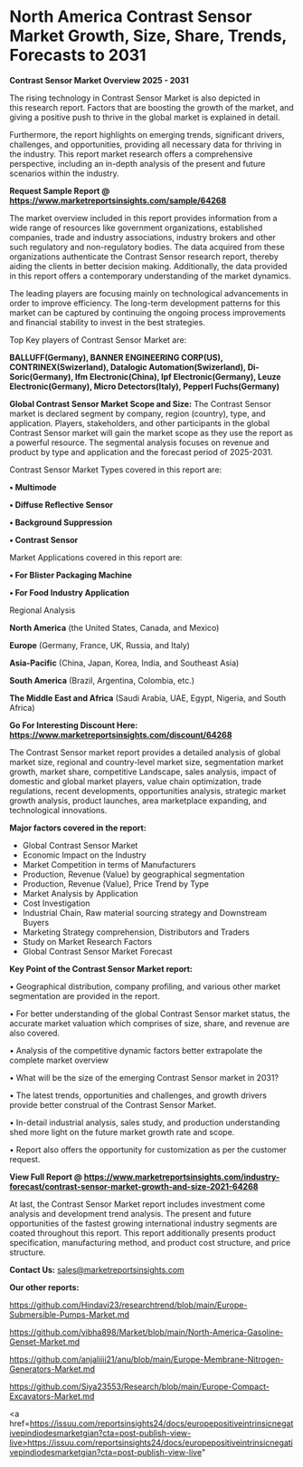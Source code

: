 # North America Contrast Sensor Market Growth, Size, Share, Trends, Forecasts to 2031

<Strong> Contrast Sensor Market Overview 2025 - 2031</strong>

The rising technology in Contrast Sensor Market is also depicted in this research report. Factors that are boosting the growth of the market, and giving a positive push to thrive in the global market is explained in detail.

Furthermore, the report highlights on emerging trends, significant drivers, challenges, and opportunities, providing all necessary data for thriving in the industry. This report market research offers a comprehensive perspective, including an in-depth analysis of the present and future scenarios within the industry.

<strong>Request Sample Report @ <a href=https://www.marketreportsinsights.com/sample/64268>https://www.marketreportsinsights.com/sample/64268</a></strong>

The market overview included in this report provides information from a wide range of resources like government organizations, established companies, trade and industry associations, industry brokers and other such regulatory and non-regulatory bodies. The data acquired from these organizations authenticate the Contrast Sensor research report, thereby aiding the clients in better decision making. Additionally, the data provided in this report offers a contemporary understanding of the market dynamics.

The leading players are focusing mainly on technological advancements in order to improve efficiency. The long-term development patterns for this market can be captured by continuing the ongoing process improvements and financial stability to invest in the best strategies.

Top Key players of Contrast Sensor Market are:

<strong>BALLUFF(Germany), BANNER ENGINEERING CORP(US), CONTRINEX(Swizerland), Datalogic Automation(Swizerland), Di-Soric(Germany), Ifm Electronic(China), Ipf Electronic(Germany), Leuze Electronic(Germany), Micro Detectors(Italy), Pepperl Fuchs(Germany)</strong>

<strong><b>Global Contrast Sensor Market Scope and Size:</b></strong>
The Contrast Sensor market is declared segment by company, region (country), type, and application. Players, stakeholders, and other participants in the global Contrast Sensor market will gain the market scope as they use the report as a powerful resource. The segmental analysis focuses on revenue and product by type and application and the forecast period of 2025-2031.

Contrast Sensor Market Types covered in this report are:

<strong>• Multimode

• Diffuse Reflective Sensor

• Background Suppression

• Contrast Sensor</strong>

Market Applications covered in this report are:

<strong>• For Blister Packaging Machine

• For Food Industry Application</strong> 

Regional Analysis

<strong>North America</strong> (the United States, Canada, and Mexico)

<strong>Europe</strong> (Germany, France, UK, Russia, and Italy)

<strong>Asia-Pacific</strong> (China, Japan, Korea, India, and Southeast Asia)

<strong>South America</strong> (Brazil, Argentina, Colombia, etc.)

<strong>The Middle East and Africa</strong> (Saudi Arabia, UAE, Egypt, Nigeria, and South Africa)

<strong>Go For Interesting Discount Here: <a href=https://www.marketreportsinsights.com/discount/64268>https://www.marketreportsinsights.com/discount/64268</a></strong>

The Contrast Sensor market report provides a detailed analysis of global market size, regional and country-level market size, segmentation market growth, market share, competitive Landscape, sales analysis, impact of domestic and global market players, value chain optimization, trade regulations, recent developments, opportunities analysis, strategic market growth analysis, product launches, area marketplace expanding, and technological innovations.

<strong><b>Major factors covered in the report:</b></strong>
<ul>
  <li>Global Contrast Sensor Market </li>
  <li>Economic Impact on the Industry</li>
  <li>Market Competition in terms of Manufacturers</li>
  <li>Production, Revenue (Value) by geographical segmentation</li>
  <li>Production, Revenue (Value), Price Trend by Type</li>
  <li>Market Analysis by Application</li>
  <li>Cost Investigation</li>
  <li>Industrial Chain, Raw material sourcing strategy and Downstream Buyers</li>
  <li>Marketing Strategy comprehension, Distributors and Traders</li>
  <li>Study on Market Research Factors</li>
  <li>Global Contrast Sensor Market Forecast</li>
</ul>

<strong><b>Key Point of the Contrast Sensor Market report:</b></strong>

• Geographical distribution, company profiling, and various other market segmentation are provided in the report.

• For better understanding of the global Contrast Sensor market status, the accurate market valuation which comprises of size, share, and revenue are also covered.

• Analysis of the competitive dynamic factors better extrapolate the complete market overview

• What will be the size of the emerging Contrast Sensor market in 2031?

• The latest trends, opportunities and challenges, and growth drivers provide better construal of the Contrast Sensor Market.

• In-detail industrial analysis, sales study, and production understanding shed more light on the future market growth rate and scope.

• Report also offers the opportunity for customization as per the customer request.

<strong><b>View Full Report @ <a href=https://www.marketreportsinsights.com/industry-forecast/contrast-sensor-market-growth-and-size-2021-64268>https://www.marketreportsinsights.com/industry-forecast/contrast-sensor-market-growth-and-size-2021-64268</a></b></strong>


At last, the Contrast Sensor Market report includes investment come analysis and development trend analysis. The present and future opportunities of the fastest growing international industry segments are coated throughout this report. This report additionally presents product specification, manufacturing method, and product cost structure, and price structure.

<strong>Contact Us:</strong>
sales@marketreportsinsights.com

<strong>Our other reports:</strong>

<a href=https://github.com/Hindavi23/researchtrend/blob/main/Europe-Submersible-Pumps-Market.md>https://github.com/Hindavi23/researchtrend/blob/main/Europe-Submersible-Pumps-Market.md</a>

<a href=https://github.com/vibha898/Market/blob/main/North-America-Gasoline-Genset-Market.md>https://github.com/vibha898/Market/blob/main/North-America-Gasoline-Genset-Market.md</a>

<a href=https://github.com/anjaliiii21/anu/blob/main/Europe-Membrane-Nitrogen-Generators-Market.md>https://github.com/anjaliiii21/anu/blob/main/Europe-Membrane-Nitrogen-Generators-Market.md</a>

<a href=https://github.com/Siya23553/Research/blob/main/Europe-Compact-Excavators-Market.md>https://github.com/Siya23553/Research/blob/main/Europe-Compact-Excavators-Market.md</a>

<a href=https://issuu.com/reportsinsights24/docs/europepositiveintrinsicnegativepindiodesmarketgian?cta=post-publish-view-live>https://issuu.com/reportsinsights24/docs/europepositiveintrinsicnegativepindiodesmarketgian?cta=post-publish-view-live</a>"
